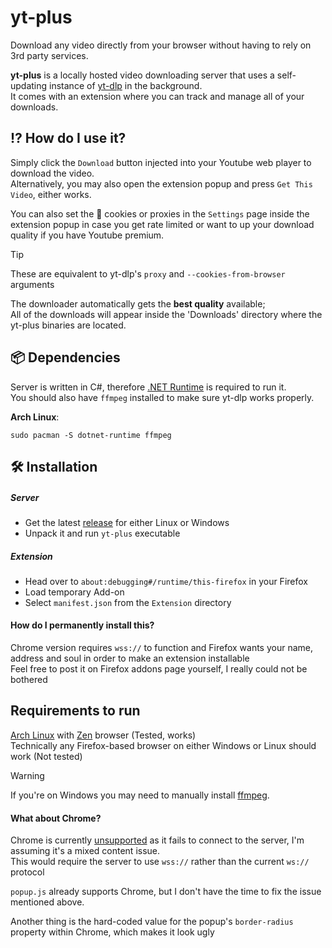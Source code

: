 # yt-plus

Download any video directly from your browser without having to rely on 3rd party services.

**yt-plus** is a locally hosted video downloading server that uses a self-updating instance of [yt-dlp](https://github.com/yt-dlp/yt-dlp/) in the background.  
It comes with an extension where you can track and manage all of your downloads.

## ⁉️ How do I use it?
Simply click the `Download` button injected into your Youtube web player to download the video.  
Alternatively, you may also open the extension popup and press `Get This Video`, either works.

You can also set the 🍪 cookies or proxies in the `Settings` page inside the extension popup in case you get rate limited or want to up your download quality if you have Youtube premium.

> [!TIP]
> These are equivalent to yt-dlp's `proxy` and `--cookies-from-browser` arguments

The downloader automatically gets the **best quality** available;  
All of the downloads will appear inside the 'Downloads' directory where the yt-plus binaries are located.

## 📦 Dependencies
Server is written in C#, therefore [.NET Runtime](https://dotnet.microsoft.com/en-us/download) is required to run it.  
You should also have `ffmpeg` installed to make sure yt-dlp works properly.

**Arch Linux**:  
```console
sudo pacman -S dotnet-runtime ffmpeg
```

## 🛠 Installation
##### Server
- Get the latest [release](https://github.com/el-ffeino/yt-plus/releases) for either Linux or Windows
- Unpack it and run `yt-plus` executable

##### Extension
- Head over to `about:debugging#/runtime/this-firefox` in your Firefox
- Load temporary Add-on
- Select `manifest.json` from the `Extension` directory

#### How do I permanently install this?
Chrome version requires `wss://` to function and Firefox wants your name, address and soul in order to make an extension installable  
Feel free to post it on Firefox addons page yourself, I really could not be bothered

## Requirements to run
[Arch Linux](https://archlinux.org/) with [Zen](https://flathub.org/en/apps/app.zen_browser.zen) browser (Tested, works)  
Technically any Firefox-based browser on either Windows or Linux should work (Not tested)

> [!WARNING]
> If you're on Windows you may need to manually install [ffmpeg](https://github.com/yt-dlp/FFmpeg-Builds).

#### What about Chrome?
Chrome is currently <ins>unsupported</ins> as it fails to connect to the server, I'm assuming it's a mixed content issue.  
This would require the server to use `wss://` rather than the current `ws://` protocol

`popup.js` already supports Chrome, but I don't have the time to fix the issue mentioned above.

Another thing is the hard-coded value for the popup's `border-radius` property within Chrome, which makes it look ugly
